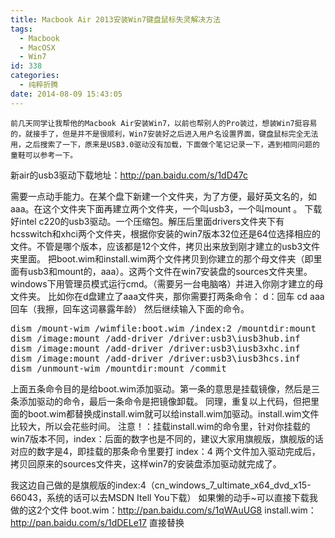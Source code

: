 ```yaml
---
title: Macbook Air 2013安装Win7键盘鼠标失灵解决方法
tags:
  - Macbook
  - MacOSX
  - Win7
id: 338
categories:
  - 纯粹折腾
date: 2014-08-09 15:43:05
---
```


    前几天同学让我帮他的Macbook Air安装Win7，以前也帮别人的Pro装过，想装Win7挺容易的，就接手了，但是并不是很顺利，Win7安装好之后进入用户名设置界面，键盘鼠标完全无法用，之后搜索了一下，原来是USB3.0驱动没有加载，下面做个笔记记录一下，遇到相同问题的童鞋可以参考一下。
<!--more-->

新air的usb3驱动下载地址：http://pan.baidu.com/s/1dD47c

需要一点动手能力。在某个盘下新建一个文件夹，为了方便，最好英文名的，如aaa。在这个文件夹下面再建立两个文件夹，一个叫usb3，一个叫mount   。
下载好intel c220的usb3驱动。一个压缩包。解压后里面drivers文件夹下有hcsswitch和xhci两个文件夹，根据你安装的win7版本32位还是64位选择相应的文件。不管是哪个版本，应该都是12个文件，拷贝出来放到刚才建立的usb3文件夹里面。
把boot.wim和install.wim两个文件拷贝到你建立的那个母文件夹（即里面有usb3和mount的，aaa）。这两个文件在win7安装盘的sources文件夹里。
windows下用管理员模式运行cmd。（需要另一台电脑咯）并进入你刚才建立的母文件夹。
比如你在d盘建立了aaa文件夹，那你需要打两条命令：
d：回车
cd aaa 回车（我擦，回车这词暴露年龄）
然后继续输入下面的命令。
<pre>
dism /mount-wim /wimfile:boot.wim /index:2 /mountdir:mount
dism /image:mount /add-driver /driver:usb3\iusb3hub.inf
dism /image:mount /add-driver /driver:usb3\iusb3xhc.inf
dism /image:mount /add-driver /driver:usb3\iusb3hcs.inf
dism /unmount-wim /mountdir:mount /commit
</pre>
上面五条命令目的是给boot.wim添加驱动。第一条的意思是挂载镜像，然后是三条添加驱动的命令，最后一条命令是把镜像卸载。
同理，重复以上代码，但把里面的boot.wim都替换成install.wim就可以给install.wim加驱动。install.wim文件比较大，所以会花些时间。
注意！：挂载install.wim的命令里，针对你挂载的win7版本不同，index：后面的数字也是不同的，建议大家用旗舰版，旗舰版的话对应的数字是4，即挂载的那条命令里要打
index：4
两个文件加入驱动完成后，拷贝回原来的sources文件夹，这样win7的安装盘添加驱动就完成了。

我这边自己做的是旗舰版的index:4（cn_windows_7_ultimate_x64_dvd_x15-66043，系统的话可以去MSDN Itell You下载）
如果懒的动手~可以直接下载我做的这2个文件
boot.wim：http://pan.baidu.com/s/1qWAuUG8
install.wim：http://pan.baidu.com/s/1dDELe17
直接替换